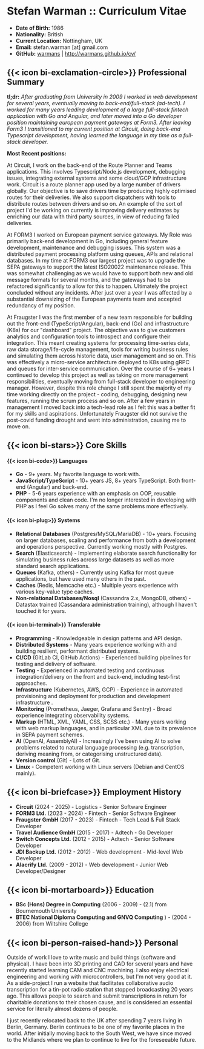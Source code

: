 Stefan Warman :: Curriculum Vitae
=====================================

* **Date of Birth:** 1986
* **Nationality:** British
* **Current Location:** Nottingham, UK
* **Email:** stefan.warman [at] gmail.com
* **GitHub:** [warmans](https://github.com/warmans) | http://warmans.github.io/cv/

## {{< icon bi-exclamation-circle>}} Professional Summary

**tl;dr:** *After graduating from University in 2009 I worked in web development for several years, eventually moving to
back-end/full-stack (ad-tech). I worked for many years leading development of a large full-stack
fintech application with Go and Angular, and later moved into a Go developer position maintaining european
payment gateways at Form3. After leaving Form3 I transitioned to my current position at Circuit, doing back-end Typescript development,
having learned the language in my time as a full-stack developer.*

**Most Recent positions:** 

At Circuit, I work on the back-end of the Route Planner and Teams applications. This involves Typescript/Node.js development, 
debugging issues, integrating external systems and some cloud/GCP infrastructure work. Circuit is a route planner
app used by a large number of drivers globally. Our objective is to save drivers time by producing highly optimised 
routes for their deliveries. We also support dispatchers with tools to distribute routes between drivers and so on. 
An example of the sort of project I'd be working on currently is improving delivery estimates by enriching our 
data with third party sources, in view of reducing failed deliveries.

At FORM3 I worked on European payment service gateways. My Role was primarily back-end development in Go,
including general feature development, maintenance and debugging issues. 
This system was a distributed payment processing platform using queues, APIs and relational databases.
In my time at FORM3 our largest project was to upgrade the SEPA gateways to support the latest ISO20022 maintenance release. This was somewhat challenging
as we would have to support both new and old message formats for several months, and the gateways had to be refactored
significantly to allow for this to happen. Ultimately the project concluded without any incidents.
After just over a year I was affected by a substantial downsizing of the European payments team and accepted redundancy of my position.

At Fraugster I was the first member of a new team responsible for building out the front-end (TypeScript/Angular), back-end (Go) and
infrastructure (K8s) for our "dashboard" project. The objective was to give customers analytics and configuration tools to introspect 
and configure their integration.
This meant creating systems for processing time-series data, raw data storage/life-cycle management, tools for writing business rules
and simulating them across historic data, user management and so on. This was effectively a micro-service architecture deployed to K8s using gRPC and queues for 
inter-service communication.
Over the course of 6+ years I continued to develop this project as well as taking on more management responsibilities,
eventually moving from full-stack developer to engineering manager. However, despite this role change
I still spent the majority of my time working directly on the project - coding, debugging, designing new features, running the 
scrum process and so on. After a few years in management I moved back into a tech-lead role as I felt this was a better fit for my skills and aspirations.
Unfortunately Fraugster did not survive the post-covid funding drought and went into administration, causing me to move on.

## {{< icon bi-stars>}} Core Skills

#### {{< icon bi-code>}} Languages

* **Go** - 9+ years. My favorite language to work with.
* **JavaScript/TypeScript** - 10+ years JS, 8+ years TypeScript. Both front-end (Angular) and back-end.
* **PHP** - 5-6 years experience with an emphasis on OOP, reusable components and clean code. I'm no longer interested in developing with PHP as I feel Go solves many of the same problems more effectively.

#### {{< icon bi-plug>}} Systems

* **Relational Databases** (Postgres/MySQL/MariaDB) - 10+ years. Focusing on larger databases, scaling and performance from both a development and operations perspective. Currently working mostly with Postgres.
* **Search** (Elasticsearch) - Implementing elaborate search functionality for simulating business rules across large datasets as well as more standard search applications.
* **Queues** (Kafka, others) - Currently using Kafka for most queue applications, but have used many others in the past.
* **Caches** (Redis, Memcache etc.) - Multiple years experience with various key-value type caches.
* **Non-relational Databases/Nosql** (Cassandra 2.x, MongoDB, others) - Datastax trained (Cassandara administration training), although I haven't touched it for years.

#### {{< icon bi-terminal>}} Transferable

* **Programming** - Knowledgeable in design patterns and API design.
* **Distributed Systems** - Many years experience working with and building resilient, performant distributed systems.
* **CI/CD** (GitLab CI, GitHub Actions) - Experienced building pipelines for testing and delivery of software.
* **Testing** - Experienced in automated testing and continuous integration/delivery on the front and back-end, including test-first approaches.
* **Infrastructure** (Kubernetes, AWS, GCP) - Experience in automated provisioning and deployment for production and development infrastructure .
* **Monitoring** (Prometheus, Jaeger, Grafana and Sentry) - Broad experience integrating observability systems.
* **Markup** (HTML, XML, YAML, CSS, SCSS etc.) - Many years working with web markup languages, and in particular XML due to its prevalence in SEPA payment schemes.
* **AI** (OpenAI, AssemblyAI) - Increasingly I've been using AI to solve problems related to natural language processing (e.g. transcription, deriving meaning from, or categorising unstructured data).
* **Version control** (Git) - Lots of Git.
* **Linux** - Competent working with Linux servers (Debian and CentOS mainly).

## {{< icon bi-briefcase>}} Employment History

* **Circuit** (2024 - 2025) - Logistics - Senior Software Engineer
* **FORM3 Ltd.** (2023 - 2024) - Fintech - Senior Software Engineer
* **Fraugster GmbH** (2017 - 2023) - Fintech - Tech Lead & Full Stack Developer
* **Travel Audience GmbH** (2015 - 2017) - Adtech - Go Developer 
* **Switch Concepts Ltd.** (2012 - 2015) - Adtech - Senior Software Developer
* **JDI Backup Ltd.** (2012 - 2012) - Web development - Mid-level Web Developer
* **Alacrify Ltd.** (2009 - 2012)  - Web development - Junior Web Developer/Designer

## {{< icon bi-mortarboard>}} Education

* **BSc (Hons) Degree in Computing** (2006 - 2009) - (2.1) from Bournemouth University
* **BTEC National Diploma Computing and GNVQ Computing** ) - (2004 - 2006) from Wiltshire College

## {{< icon bi-person-raised-hand>}} Personal

Outside of work I love to write music and build things (software and physical). I have been into 3D printing and CAD for several years
and have recently started learning CAM and CNC machining. I also enjoy electrical engineering and working with microcontrollers, but I'm not very good at it. 
As a side-project I run a website that facilitates collaborative audio transcription for a tin-pot radio station that
stopped broadcasting 20 years ago. This allows people to search and submit transcriptions in return for charitable donations
to their chosen cause, and is considered an essential service for literally almost dozens of people.

I just recently relocated back to the UK after spending 7 years living in Berlin, Germany. Berlin continues to be
one of my favorite places in the world. After initially moving back to the South West, we have since moved to the
Midlands where we plan to continue to live for the foreseeable future.
